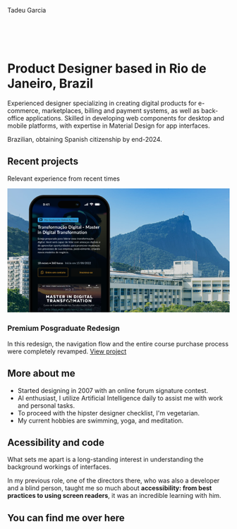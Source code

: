 Tadeu Garcia
<br><br><br><br><br>

# Product Designer based in Rio de Janeiro, Brazil

Experienced designer specializing in creating digital products for e-commerce, marketplaces, billing and payment systems, as well as back-office applications. Skilled in developing web components for desktop and mobile platforms, with expertise in Material Design for app interfaces.

Brazilian, obtaining Spanish citizenship by end-2024.

## Recent projects
Relevant experience from recent times

[![Mobile Website for Pontifical Catholic University of Rio de Janeiro (PUC-Rio) showcasing postgraduate courses and Master in Digital Transformation program.](assets/images/project-1/post.webp)](project-1.html)

### Premium Posgraduate Redesign
In this redesign, the navigation flow and the entire course purchase process were completely revamped.
[View project](project-1.html)

## More about me

- Started designing in 2007 with an online forum signature contest.
- AI enthusiast, I utilize Artificial Intelligence daily to assist me with work and personal tasks.
- To proceed with the hipster designer checklist, I'm vegetarian.
- My current hobbies are swimming, yoga, and meditation.

## Acessibility and code 

What sets me apart is a long-standing interest in understanding the background workings of interfaces.

In my previous role, one of the directors there, who was also a developer and a blind person, taught me so much about **accessibility: from best practices to using screen readers**, it was an incredible learning with him.

## You can find me over here